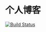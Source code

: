 # 个人博客

[![Build Status](https://travis-ci.org/lewis617/lewis617.github.io.svg?branch=source)](https://travis-ci.org/lewis617/lewis617.github.io)
